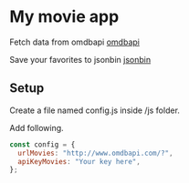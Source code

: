 # My movie app

Fetch data from omdbapi
[omdbapi](https://www.omdbapi.com)

Save your favorites to jsonbin
[jsonbin](https://jsonbin.io)

## Setup
Create a file named config.js inside /js folder.

Add following.
``` javascript
const config = {
  urlMovies: "http://www.omdbapi.com/?",
  apiKeyMovies: "Your key here",
};
```
